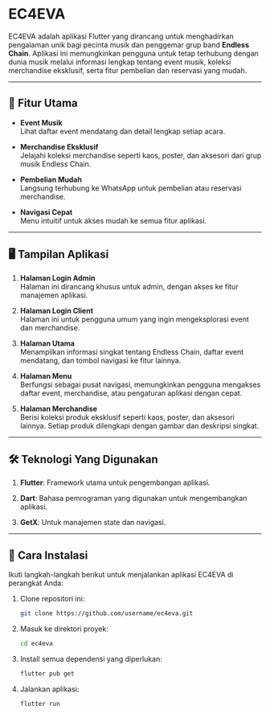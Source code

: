 # EC4EVA

EC4EVA adalah aplikasi Flutter yang dirancang untuk menghadirkan pengalaman unik bagi pecinta musik dan penggemar grup band **Endless Chain**. Aplikasi ini memungkinkan pengguna untuk tetap terhubung dengan dunia musik melalui informasi lengkap tentang event musik, koleksi merchandise eksklusif, serta fitur pembelian dan reservasi yang mudah.

---

## 🎵 **Fitur Utama**

- **Event Musik**  
  Lihat daftar event mendatang dan detail lengkap setiap acara.

- **Merchandise Eksklusif**  
  Jelajahi koleksi merchandise seperti kaos, poster, dan aksesori dari grup musik Endless Chain.

- **Pembelian Mudah**  
  Langsung terhubung ke WhatsApp untuk pembelian atau reservasi merchandise.

- **Navigasi Cepat**  
  Menu intuitif untuk akses mudah ke semua fitur aplikasi.

---

## 🖥️ **Tampilan Aplikasi**

1. **Halaman Login Admin**  
   Halaman ini dirancang khusus untuk admin, dengan akses ke fitur manajemen aplikasi.

2. **Halaman Login Client**  
   Halaman ini untuk pengguna umum yang ingin mengeksplorasi event dan merchandise.

3. **Halaman Utama**  
   Menampilkan informasi singkat tentang Endless Chain, daftar event mendatang, dan tombol navigasi ke fitur lainnya.

4. **Halaman Menu**  
   Berfungsi sebagai pusat navigasi, memungkinkan pengguna mengakses daftar event, merchandise, atau pengaturan aplikasi dengan cepat.

5. **Halaman Merchandise**  
   Berisi koleksi produk eksklusif seperti kaos, poster, dan aksesori lainnya. Setiap produk dilengkapi dengan gambar dan deskripsi singkat.

---

## 🛠️ **Teknologi Yang Digunakan**

1. **Flutter**: Framework utama untuk pengembangan aplikasi.  

2. **Dart**: Bahasa pemrograman yang digunakan untuk mengembangkan aplikasi.  

3. **GetX**: Untuk manajemen state dan navigasi.

---

## 🚀 **Cara Instalasi**

Ikuti langkah-langkah berikut untuk menjalankan aplikasi EC4EVA di perangkat Anda:

1. Clone repositori ini:
   ```bash
   git clone https://github.com/username/ec4eva.git
2. Masuk ke direktori proyek:
   ```bash
   cd ec4eva
3. Install semua dependensi yang diperlukan:
   ```bash
   flutter pub get
4. Jalankan aplikasi:
   ```bash
   flutter run
